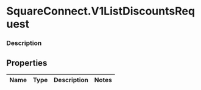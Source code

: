 # SquareConnect.V1ListDiscountsRequest

### Description



## Properties
Name | Type | Description | Notes
------------ | ------------- | ------------- | -------------


